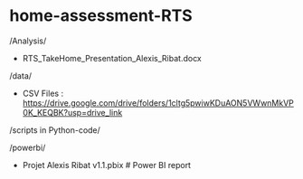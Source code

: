 # home-assessment-RTS

/Analysis/
  - RTS_TakeHome_Presentation_Alexis_Ribat.docx

/data/
  - CSV Files : https://drive.google.com/drive/folders/1cltg5pwiwKDuAON5VWwnMkVP0K_KEQBK?usp=drive_link 

/scripts in Python-code/

/powerbi/
  - Projet Alexis Ribat v1.1.pbix            # Power BI report

